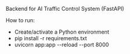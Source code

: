Backend for AI Traffic Control System (FastAPI)

How to run:
- Create/activate a Python environment
- pip install -r requirements.txt
- uvicorn app:app --reload --port 8000

